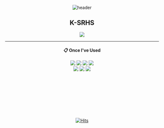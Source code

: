 <div align="center">
  
  ![header](https://capsule-render.vercel.app/api?type=rect&color=gradient&text=Hello+World!)

## K-SRHS
<a href=https://github.com/K-SRHS><img src="https://img.shields.io/badge/github-181717?style=for-the-badge&logo=github&link=https://github.com/K-SRHS&logoColor=white"></a>

* * *
  
####  :clipboard: Once I've Used 

<img src="https://img.shields.io/badge/JAVA-007396?style=for-the-badge&logo=java&logoColor=white">
<img src="https://img.shields.io/badge/Python-3776AB?style=for-the-badge&logo=Python&logoColor=white">
<img src="https://img.shields.io/badge/MySQL-4479A1?style=for-the-badge&logo=MySQL&logoColor=white">
<img src="https://img.shields.io/badge/Eclipse-2C2255?style=for-the-badge&logo=Eclipse%20IDE&logoColor=white"><br>
<img src="https://img.shields.io/badge/Spring-6DB33F?style=for-the-badge&logo=spring&logoColor=white">
<img src="https://img.shields.io/badge/SpringBoot-6DB33F?style=for-the-badge&logo=springBoot&logoColor=white">
<img src="https://img.shields.io/badge/androidStudio-3DDC84?style=for-the-badge&logo=androidstudio&logoColor=white">
<!--
![K-SRHS's GitHub stats](https://github-readme-stats.vercel.app/api?username=K-SRHS&show_icons=true&theme=radical)
-->

<br>
<br>
<br>
<br>
<br>
<br>
<br>
<br>
<br>

[![Hits](https://hits.seeyoufarm.com/api/count/incr/badge.svg?url=https%3A%2F%2Fgithub.com%2FK-SRHS&count_bg=%234CA435&title_bg=%233F71A6&icon=reverbnation.svg&icon_color=%23FFFFFF&title=thanks&edge_flat=false)](https://hits.seeyoufarm.com)

</div>
